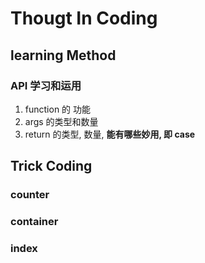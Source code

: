 # Thougt In Coding

## learning Method

### API 学习和运用

1. function 的 功能
2. args 的类型和数量
3. return 的类型, 数量, **能有哪些妙用, 即 case**

## Trick Coding

### counter

### container

### index
